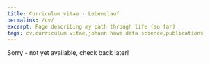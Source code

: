 ```yaml
---
title: Curriculum vitae - Lebenslauf
permalink: /cv/
excerpt: Page describing my path through life (so far)
tags: cv,curriculum vitae,johann hawe,data science,publications
---
```


Sorry - not yet available, check back later!
